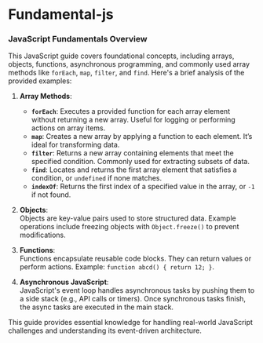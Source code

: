 # Fundamental-js
### JavaScript Fundamentals Overview

This JavaScript guide covers foundational concepts, including arrays, objects, functions, asynchronous programming, and commonly used array methods like `forEach`, `map`, `filter`, and `find`. Here's a brief analysis of the provided examples:

1. **Array Methods**:  
   - **`forEach`**: Executes a provided function for each array element without returning a new array. Useful for logging or performing actions on array items.  
   - **`map`**: Creates a new array by applying a function to each element. It’s ideal for transforming data.  
   - **`filter`**: Returns a new array containing elements that meet the specified condition. Commonly used for extracting subsets of data.  
   - **`find`**: Locates and returns the first array element that satisfies a condition, or `undefined` if none matches.  
   - **`indexOf`**: Returns the first index of a specified value in the array, or `-1` if not found.

2. **Objects**:  
   Objects are key-value pairs used to store structured data. Example operations include freezing objects with `Object.freeze()` to prevent modifications.

3. **Functions**:  
   Functions encapsulate reusable code blocks. They can return values or perform actions. Example: `function abcd() { return 12; }`.

4. **Asynchronous JavaScript**:  
   JavaScript's event loop handles asynchronous tasks by pushing them to a side stack (e.g., API calls or timers). Once synchronous tasks finish, the async tasks are executed in the main stack.

This guide provides essential knowledge for handling real-world JavaScript challenges and understanding its event-driven architecture.
